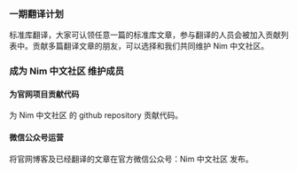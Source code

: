 ### 一期翻译计划

标准库翻译，大家可认领任意一篇的标准库文章，参与翻译的人员会被加入贡献列表中。贡献多篇翻译文章的朋友，可以选择和我们共同维护 Nim 中文社区。





### 成为 Nim 中文社区 维护成员 

#### 为官网项目贡献代码

为 Nim 中文社区 的 github repository 贡献代码。



#### 微信公众号运营

将官网博客及已经翻译的文章在官方微信公众号：Nim 中文社区 发布。



